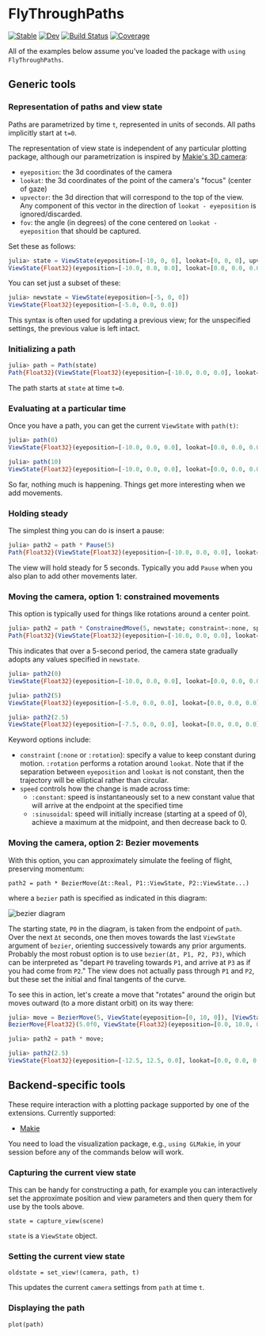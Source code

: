 # FlyThroughPaths

[![Stable](https://img.shields.io/badge/docs-stable-blue.svg)](https://HolyLab.github.io/FlyThroughPaths.jl/stable/)
[![Dev](https://img.shields.io/badge/docs-dev-blue.svg)](https://HolyLab.github.io/FlyThroughPaths.jl/dev/)
[![Build Status](https://github.com/HolyLab/FlyThroughPaths.jl/actions/workflows/CI.yml/badge.svg?branch=main)](https://github.com/HolyLab/FlyThroughPaths.jl/actions/workflows/CI.yml?query=branch%3Amain)
[![Coverage](https://codecov.io/gh/HolyLab/FlyThroughPaths.jl/branch/main/graph/badge.svg)](https://codecov.io/gh/HolyLab/FlyThroughPaths.jl)


All of the examples below assume you've loaded the package with `using FlyThroughPaths`.

## Generic tools

### Representation of paths and view state

Paths are parametrized by time `t`, represented in units of seconds. All paths implicitly start at `t=0`.

The representation of view state is independent of any particular plotting package, although our parametrization is inspired by [Makie's 3D camera](https://docs.makie.org/stable/explanations/cameras/#3d_camera):

- `eyeposition`: the 3d coordinates of the camera
- `lookat`: the 3d coordinates of the point of the camera's "focus" (center of gaze)
- `upvector`: the 3d direction that will correspond to the top of the view. Any component of this vector in the direction of `lookat - eyeposition` is ignored/discarded.
- `fov`: the angle (in degrees) of the cone centered on `lookat - eyeposition` that should be captured.

Set these as follows:

```julia
julia> state = ViewState(eyeposition=[-10, 0, 0], lookat=[0, 0, 0], upvector=[0, 0, 1], fov=45)
ViewState{Float32}(eyeposition=[-10.0, 0.0, 0.0], lookat=[0.0, 0.0, 0.0], upvector=[0.0, 0.0, 1.0], fov=45.0)
```

You can set just a subset of these:
```julia
julia> newstate = ViewState(eyeposition=[-5, 0, 0])
ViewState{Float32}(eyeposition=[-5.0, 0.0, 0.0])
```

This syntax is often used for updating a previous view; for the unspecified settings, the previous value is left intact.


### Initializing a path

```julia
julia> path = Path(state)
Path{Float32}(ViewState{Float32}(eyeposition=[-10.0, 0.0, 0.0], lookat=[0.0, 0.0, 0.0], upvector=[0.0, 0.0, 1.0], fov=45.0), FlyThroughPaths.PathChange{Float32}[])
```

The path starts at `state` at time `t=0`.

### Evaluating at a particular time

Once you have a path, you can get the current `ViewState` with `path(t)`:

```julia
julia> path(0)
ViewState{Float32}(eyeposition=[-10.0, 0.0, 0.0], lookat=[0.0, 0.0, 0.0], upvector=[0.0, 0.0, 1.0], fov=45.0)

julia> path(10)
ViewState{Float32}(eyeposition=[-10.0, 0.0, 0.0], lookat=[0.0, 0.0, 0.0], upvector=[0.0, 0.0, 1.0], fov=45.0)
```

So far, nothing much is happening. Things get more interesting when we add movements.

### Holding steady

The simplest thing you can do is insert a pause:

```julia
julia> path2 = path * Pause(5)
Path{Float32}(ViewState{Float32}(eyeposition=[-10.0, 0.0, 0.0], lookat=[0.0, 0.0, 0.0], upvector=[0.0, 0.0, 1.0], fov=45.0), FlyThroughPaths.PathChange{Float32}[Pause{Float32}(5.0f0, nothing)])
```

The view will hold steady for 5 seconds. Typically you add `Pause` when you also plan to add other movements later.

### Moving the camera, option 1: constrained movements

This option is typically used for things like rotations around a center point.

```julia
julia> path2 = path * ConstrainedMove(5, newstate; constraint=:none, speed=:constant)
Path{Float32}(ViewState{Float32}(eyeposition=[-10.0, 0.0, 0.0], lookat=[0.0, 0.0, 0.0], upvector=[0.0, 0.0, 1.0], fov=45.0), FlyThroughPaths.PathChange{Float32}[ConstrainedMove{Float32}(5.0f0, ViewState{Float32}(eyeposition=[-5.0, 0.0, 0.0]), :none, :constant, nothing)])
```

This indicates that over a 5-second period, the camera state gradually adopts any values specified in `newstate`.

```julia
julia> path2(0)
ViewState{Float32}(eyeposition=[-10.0, 0.0, 0.0], lookat=[0.0, 0.0, 0.0], upvector=[0.0, 0.0, 1.0], fov=45.0)

julia> path2(5)
ViewState{Float32}(eyeposition=[-5.0, 0.0, 0.0], lookat=[0.0, 0.0, 0.0], upvector=[0.0, 0.0, 1.0], fov=45.0)

julia> path2(2.5)
ViewState{Float32}(eyeposition=[-7.5, 0.0, 0.0], lookat=[0.0, 0.0, 0.0], upvector=[0.0, 0.0, 1.0], fov=45.0)
```

Keyword options include:

- `constraint` (`:none` or `:rotation`): specify a value to keep constant during motion. `:rotation` performs a rotation around `lookat`. Note that if the separation between `eyeposition` and `lookat` is not constant, then the trajectory will be elliptical rather than circular.
- `speed` controls how the change is made across time:
  - `:constant`: speed is instantaneously set to a new constant value that will arrive at the endpoint at the specified time
  - `:sinusoidal`: speed will initially increase (starting at a speed of 0), achieve a maximum at the midpoint, and then decrease back to 0.


### Moving the camera, option 2: Bezier movements

With this option, you can approximately simulate the feeling of flight, preserving momentum:

```
path2 = path * BezierMove(Δt::Real, P1::ViewState, P2::ViewState...)
```

where a `bezier` path is specified as indicated in this diagram:

![bezier diagram](https://upload.wikimedia.org/wikipedia/commons/thumb/d/d0/Bezier_curve.svg/640px-Bezier_curve.svg.png)

The starting state, `P0` in the diagram, is taken from the endpoint of `path`. Over the next `Δt` seconds, one then moves towards the last `ViewState` argument of `bezier`, orienting successively towards any prior arguments. Probably the most robust option is to use `bezier(Δt, P1, P2, P3)`, which can be interpreted as "depart `P0` traveling towards `P1`, and arrive at `P3` as if you had come from `P2`." The view does not actually pass through `P1` and `P2`, but these set the initial and final tangents of the curve.

To see this in action, let's create a move that "rotates" around the origin but moves outward (to a more distant orbit) on its way there:

```julia
julia> move = BezierMove(5, ViewState(eyeposition=[0, 10, 0]), [ViewState(eyeposition=[-20, 20, 0])])
BezierMove{Float32}(5.0f0, ViewState{Float32}(eyeposition=[0.0, 10.0, 0.0]), ViewState{Float32}[ViewState{Float32}(eyeposition=[-20.0, 20.0, 0.0])], nothing)

julia> path2 = path * move;

julia> path2(2.5)
ViewState{Float32}(eyeposition=[-12.5, 12.5, 0.0], lookat=[0.0, 0.0, 0.0], upvector=[0.0, 0.0, 1.0], fov=45.0)
```

## Backend-specific tools

These require interaction with a plotting package supported by one of the extensions. Currently supported:

- [Makie](https://docs.makie.org/stable/)

You need to load the visualization package, e.g., `using GLMakie`, in your session before any of the commands below will work.

### Capturing the current view state

This can be handy for constructing a path, for example you can interactively set the approximate position and view parameters and then query them for use by the tools above.

```
state = capture_view(scene)
```

`state` is a `ViewState` object.

### Setting the current view state

```
oldstate = set_view!(camera, path, t)
```

This updates the current `camera` settings from `path` at time `t`.

### Displaying the path

```
plot(path)
```
